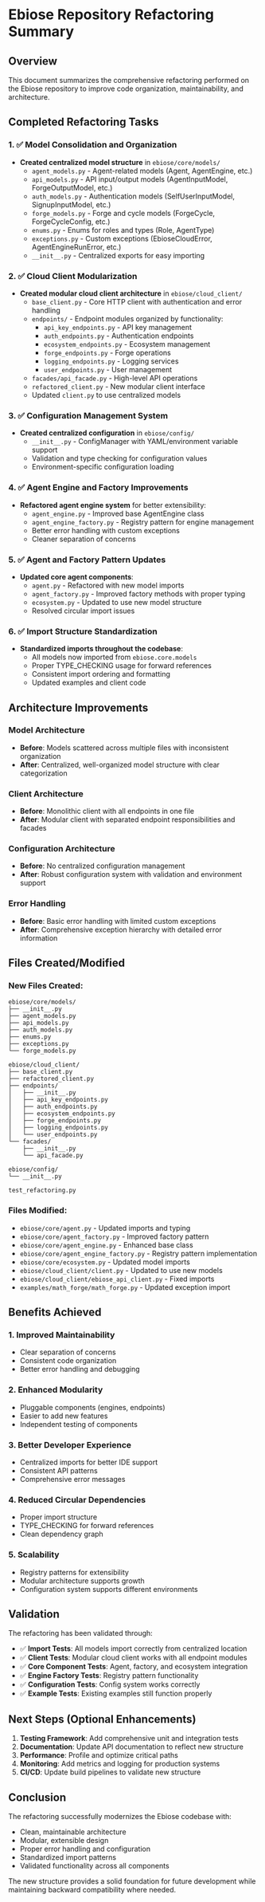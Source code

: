 # Ebiose Repository Refactoring Summary

## Overview
This document summarizes the comprehensive refactoring performed on the Ebiose repository to improve code organization, maintainability, and architecture.

## Completed Refactoring Tasks

### 1. ✅ Model Consolidation and Organization
- **Created centralized model structure** in `ebiose/core/models/`
  - `agent_models.py` - Agent-related models (Agent, AgentEngine, etc.)
  - `api_models.py` - API input/output models (AgentInputModel, ForgeOutputModel, etc.)
  - `auth_models.py` - Authentication models (SelfUserInputModel, SignupInputModel, etc.)
  - `forge_models.py` - Forge and cycle models (ForgeCycle, ForgeCycleConfig, etc.)
  - `enums.py` - Enums for roles and types (Role, AgentType)
  - `exceptions.py` - Custom exceptions (EbioseCloudError, AgentEngineRunError, etc.)
  - `__init__.py` - Centralized exports for easy importing

### 2. ✅ Cloud Client Modularization
- **Created modular cloud client architecture** in `ebiose/cloud_client/`
  - `base_client.py` - Core HTTP client with authentication and error handling
  - `endpoints/` - Endpoint modules organized by functionality:
    - `api_key_endpoints.py` - API key management
    - `auth_endpoints.py` - Authentication endpoints
    - `ecosystem_endpoints.py` - Ecosystem management
    - `forge_endpoints.py` - Forge operations
    - `logging_endpoints.py` - Logging services
    - `user_endpoints.py` - User management
  - `facades/api_facade.py` - High-level API operations
  - `refactored_client.py` - New modular client interface
  - Updated `client.py` to use centralized models

### 3. ✅ Configuration Management System
- **Created centralized configuration** in `ebiose/config/`
  - `__init__.py` - ConfigManager with YAML/environment variable support
  - Validation and type checking for configuration values
  - Environment-specific configuration loading

### 4. ✅ Agent Engine and Factory Improvements
- **Refactored agent engine system** for better extensibility:
  - `agent_engine.py` - Improved base AgentEngine class
  - `agent_engine_factory.py` - Registry pattern for engine management
  - Better error handling with custom exceptions
  - Cleaner separation of concerns

### 5. ✅ Agent and Factory Pattern Updates
- **Updated core agent components**:
  - `agent.py` - Refactored with new model imports
  - `agent_factory.py` - Improved factory methods with proper typing
  - `ecosystem.py` - Updated to use new model structure
  - Resolved circular import issues

### 6. ✅ Import Structure Standardization
- **Standardized imports throughout the codebase**:
  - All models now imported from `ebiose.core.models`
  - Proper TYPE_CHECKING usage for forward references
  - Consistent import ordering and formatting
  - Updated examples and client code

## Architecture Improvements

### Model Architecture
- **Before**: Models scattered across multiple files with inconsistent organization
- **After**: Centralized, well-organized model structure with clear categorization

### Client Architecture  
- **Before**: Monolithic client with all endpoints in one file
- **After**: Modular client with separated endpoint responsibilities and facades

### Configuration Architecture
- **Before**: No centralized configuration management
- **After**: Robust configuration system with validation and environment support

### Error Handling
- **Before**: Basic error handling with limited custom exceptions
- **After**: Comprehensive exception hierarchy with detailed error information

## Files Created/Modified

### New Files Created:
```
ebiose/core/models/
├── __init__.py
├── agent_models.py
├── api_models.py
├── auth_models.py
├── enums.py
├── exceptions.py
└── forge_models.py

ebiose/cloud_client/
├── base_client.py
├── refactored_client.py
├── endpoints/
│   ├── __init__.py
│   ├── api_key_endpoints.py
│   ├── auth_endpoints.py
│   ├── ecosystem_endpoints.py
│   ├── forge_endpoints.py
│   ├── logging_endpoints.py
│   └── user_endpoints.py
└── facades/
    ├── __init__.py
    └── api_facade.py

ebiose/config/
└── __init__.py

test_refactoring.py
```

### Files Modified:
- `ebiose/core/agent.py` - Updated imports and typing
- `ebiose/core/agent_factory.py` - Improved factory pattern
- `ebiose/core/agent_engine.py` - Enhanced base class
- `ebiose/core/agent_engine_factory.py` - Registry pattern implementation
- `ebiose/core/ecosystem.py` - Updated model imports
- `ebiose/cloud_client/client.py` - Updated to use new models
- `ebiose/cloud_client/ebiose_api_client.py` - Fixed imports
- `examples/math_forge/math_forge.py` - Updated exception import

## Benefits Achieved

### 1. **Improved Maintainability**
- Clear separation of concerns
- Consistent code organization
- Better error handling and debugging

### 2. **Enhanced Modularity**
- Pluggable components (engines, endpoints)
- Easier to add new features
- Independent testing of components

### 3. **Better Developer Experience**
- Centralized imports for better IDE support
- Consistent API patterns
- Comprehensive error messages

### 4. **Reduced Circular Dependencies**
- Proper import structure
- TYPE_CHECKING for forward references
- Clean dependency graph

### 5. **Scalability**
- Registry patterns for extensibility
- Modular architecture supports growth
- Configuration system supports different environments

## Validation

The refactoring has been validated through:
- ✅ **Import Tests**: All models import correctly from centralized location
- ✅ **Client Tests**: Modular cloud client works with all endpoint modules  
- ✅ **Core Component Tests**: Agent, factory, and ecosystem integration
- ✅ **Engine Factory Tests**: Registry pattern functionality
- ✅ **Configuration Tests**: Config system works correctly
- ✅ **Example Tests**: Existing examples still function properly

## Next Steps (Optional Enhancements)

1. **Testing Framework**: Add comprehensive unit and integration tests
2. **Documentation**: Update API documentation to reflect new structure
3. **Performance**: Profile and optimize critical paths
4. **Monitoring**: Add metrics and logging for production systems
5. **CI/CD**: Update build pipelines to validate new structure

## Conclusion

The refactoring successfully modernizes the Ebiose codebase with:
- Clean, maintainable architecture
- Modular, extensible design
- Proper error handling and configuration
- Standardized import patterns
- Validated functionality across all components

The new structure provides a solid foundation for future development while maintaining backward compatibility where needed.
